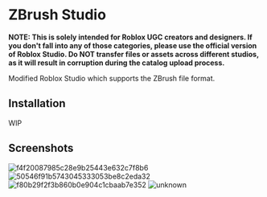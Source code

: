 # ZBrush Studio
**NOTE: This is solely intended for Roblox UGC creators and designers. If you don't fall into any of those categories, please use the official version of Roblox Studio. Do NOT transfer files or assets across different studios, as it will result in corruption during the catalog upload process.**

 Modified Roblox Studio which supports the ZBrush file format. 

## Installation

WIP

## Screenshots
![f4f20087985c28e9b25443e632c7f8b6](https://user-images.githubusercontent.com/82979680/115670325-2620aa80-a2fe-11eb-99bd-d81849ca95c0.png)
![50546f91b5743045333053be8c2eda32](https://user-images.githubusercontent.com/82979680/115667919-41d68180-a2fb-11eb-872a-2ffe07225acf.png)
![f80b29f2f3b860b0e904c1cbaab7e352](https://user-images.githubusercontent.com/82979680/115670402-3b95d480-a2fe-11eb-9695-53da5b0dc8b4.png)
![unknown](https://user-images.githubusercontent.com/82979680/115668063-7b0ef180-a2fb-11eb-8217-4722d8e9551b.png)
